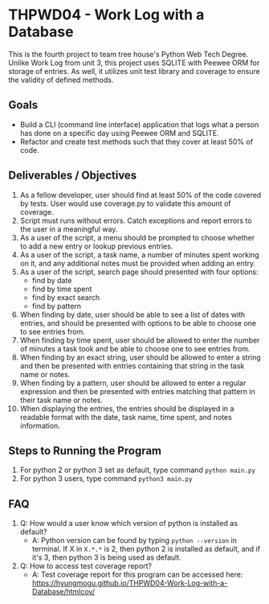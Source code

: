 # THPWD04 - Work Log with a Database

This is the fourth project to team tree house's Python Web Tech Degree. Unlike Work Log from unit 3, this project uses SQLITE with Peewee ORM for storage of entries. As well, it utilizes unit test library and coverage to ensure the validity of defined methods.

## Goals
- Build a CLI (command line interface) application that logs what a person has done on a specific day using Peewee ORM and SQLITE.
- Refactor and create test methods such that they cover at least 50% of code.

## Deliverables / Objectives
1. As a fellow developer, user should find at least 50% of the code covered by tests. User would use coverage.py to validate this amount of coverage.
2. Script must runs without errors. Catch exceptions and report errors to the user in a meaningful way.
3. As a user of the script, a menu should be prompted to choose whether to add a new entry or lookup previous entries.
4. As a user of the script, a task name, a number of minutes spent working on it, and any additional notes must be provided when adding an entry.
5. As a user of the script, search page should presented with four options:
    - find by date
    - find by time spent
    - find by exact search
    - find by pattern
6. When finding by date, user should be able to see a list of dates with entries, and should be presented with options to be able to choose one to see entries from.
7. When finding by time spent, user should be allowed to enter the number of minutes a task took and be able to choose one to see entries from.
8. When finding by an exact string, user should be allowed to enter a string and then be presented with entries containing that string in the task name or notes.
9. When finding by a pattern, user should be allowed to enter a regular expression and then be presented with entries matching that pattern in their task name or notes.
10. When displaying the entries, the entries should be displayed in a readable format with the date, task name, time spent, and notes information.

## Steps to Running the Program
1. For python 2 or python 3 set as default, type command `python main.py`
2. For python 3 users, type command `python3 main.py`

## FAQ
1. Q: How would a user know which version of python is installed as default?
    - A: Python version can be found by typing `python --version` in terminal. If X in `X.*.*` is 2, then python 2 is installed as default, and if it's 3, then python 3 is being used as default.
2. Q: How to access test coverage report?
    - A: Test coverage report for this program can be accessed here: https://hyungmogu.github.io/THPWD04-Work-Log-with-a-Database/htmlcov/